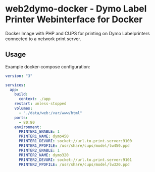 # web2dymo-docker - Dymo Label Printer Webinterface for Docker
Docker Image with PHP and CUPS for printing on Dymo Labelprinters connected to a network print server.

## Usage

Example docker-compose configuration:

```yml
version: "3"

services:
  app:
    build:
      context: ./app
    restart: unless-stopped
    volumes: 
      - "./data/web:/var/www/html"
    ports: 
      - 80:80
    environment:
      PRINTER1_ENABLE: 1
      PRINTER1_NAME: dymo450
      PRINTER1_DEVURI: socket://url.to.print.server:9100
      PRINTER1_PPDFILE: /usr/share/cups/model/lw450.ppd
      PRINTER2_ENABLE: 1
      PRINTER2_NAME: dymo320
      PRINTER2_DEVURI: socket://url.to.print.server:9101
      PRINTER2_PPDFILE: /usr/share/cups/model/lw320.ppd
```

